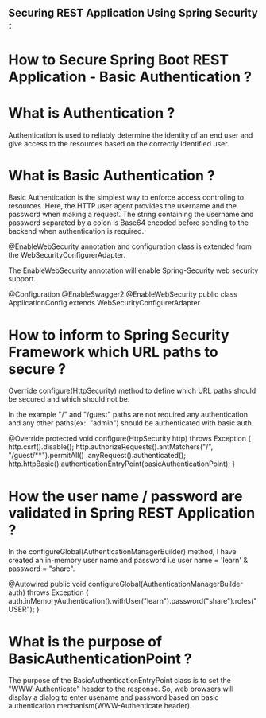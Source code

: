 ## Securing REST Application Using Spring Security :

# How to Secure Spring Boot REST Application - Basic Authentication ?

# What is Authentication ?

Authentication is used to reliably determine the identity of an end user and give access to the resources based on the correctly identified user.

# What is Basic Authentication ?

Basic Authentication is the simplest way to enforce access controling to resources. Here, the HTTP user agent provides the username and the password when making a request. The string containing the username and password separated by a colon is Base64 encoded before sending to the backend when authentication is required.

@EnableWebSecurity annotation and configuration class is extended from the WebSecurityConfigurerAdapter.

The EnableWebSecurity annotation will enable Spring-Security web security support.

@Configuration
@EnableSwagger2
@EnableWebSecurity
public class ApplicationConfig extends WebSecurityConfigurerAdapter

# How to inform to Spring Security Framework which URL paths to secure ?

Override configure(HttpSecurity) method to define which URL paths should be secured and which should not be.

In the example "/" and "/guest" paths are not required any authentication
and any other paths(ex:  "admin") should be authenticated with basic auth.

@Override
protected void configure(HttpSecurity http) throws Exception {
        http.csrf().disable();
        http.authorizeRequests().antMatchers("/", "/guest/**").permitAll()
        .anyRequest().authenticated();
        http.httpBasic().authenticationEntryPoint(basicAuthenticationPoint);
}

# How the user name / password are validated in Spring REST Application ?

In the configureGlobal(AuthenticationManagerBuilder) method, I have created an in-memory user name and password i.e user name = 'learn' & password = "share".

@Autowired
public void configureGlobal(AuthenticationManagerBuilder auth) throws Exception {
	auth.inMemoryAuthentication().withUser("learn").password("share").roles("USER");
}

# What is the purpose of BasicAuthenticationPoint ?

The purpose of the BasicAuthenticationEntryPoint class is to set the "WWW-Authenticate" header to the response. So, web browsers will display a dialog to enter usename and password based on basic authentication mechanism(WWW-Authenticate header).





